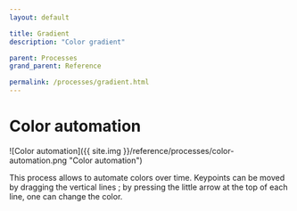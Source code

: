 ```yaml
---
layout: default

title: Gradient
description: "Color gradient"

parent: Processes
grand_parent: Reference

permalink: /processes/gradient.html
---
```


# Color automation

![Color automation]({{ site.img }}/reference/processes/color-automation.png "Color automation")

This process allows to automate colors over time.
Keypoints can be moved by dragging the vertical lines ; by pressing the little arrow at the top of each line, one can change the color.